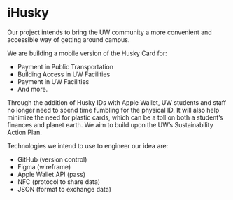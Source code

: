 # iHusky

Our project intends to bring the UW community a more convenient and accessible way of getting around campus.

We are building a mobile version of the Husky Card for:
* Payment in Public Transportation
* Building Access in UW Facilities
* Payment in UW Facilities 
* And more.

Through the addition of Husky IDs with Apple Wallet, UW students and staff no longer need to spend time fumbling for the physical ID.
It will also help minimize the need for plastic cards, which can be a toll on both a student’s finances and planet earth.
We aim to build upon the UW’s Sustainability Action Plan.

Technologies we intend to use to engineer our idea are:
* GitHub (version control)
* Figma (wireframe)
* Apple Wallet API (pass)
* NFC (protocol to share data)
* JSON (format to exchange data)